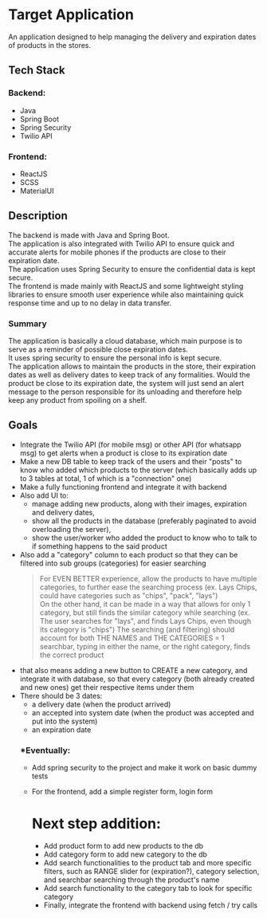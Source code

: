 # Target Application
An application designed to help managing the delivery and expiration dates of products in the stores.

## Tech Stack
### Backend:
+ Java
+ Spring Boot
+ Spring Security
+ Twilio API
### Frontend:
+ ReactJS
+ SCSS
+ MaterialUI

## Description
The backend is made with Java and Spring Boot.  
The application is also integrated with Twilio API to ensure quick and accurate alerts for mobile phones if the products are close to their expiration date.  
The application uses Spring Security to ensure the confidential data is kept secure.  
The frontend is made mainly with ReactJS and some lightweight styling libraries to ensure smooth user experience while also maintaining quick response time and up to no delay in data transfer.
### Summary
The application is basically a cloud database, which main purpose is to serve as a reminder of possible close expiration dates.  
It uses spring security to ensure the personal info is kept secure.  
The application allows to maintain the products in the store, their expiration dates as well as delivery dates to keep track of any formalities.
Would the product be close to its expiration date, the system will just send an alert message to the person responsible for its unloading and therefore help keep any product from spoiling on a shelf. 


## Goals
+ Integrate the Twilio API (for mobile msg) or other API (for whatsapp msg) to get alerts when a product is close to its expiration date
+ Make a new DB table to keep track of the users and their "posts" to know who added which products to the server (which basically adds up to 3 tables at total, 1 of which is a "connection" one)
+ Make a fully functioning frontend and integrate it with backend
+ Also add UI to:
  * manage adding new products, along with their images, expiration and delivery dates,
  * show all the products in the database (preferably paginated to avoid overloading the server),
  * show the user/worker who added the product to know who to talk to if something happens to the said product
+ Also add a "category" column to each product so that they can be filtered into sub groups (categories) for easier searching
  > For EVEN BETTER experience, allow the products to have multiple categories, to further ease the searching process (ex. Lays Chips, could have categories such as "chips", "pack", "lays")  
  > On the other hand, it can be made in a way that allows for only 1 category, but still finds the similar category while searching (ex. The user searches for "lays", and finds Lays Chips, even though its category is "chips")
  > The searching (and filtering) should account for both THE NAMES and THE CATEGORIES = 1 searchbar, typing in either the name, or the right category, finds the correct product
+ that also means adding a new button to CREATE a new category, and integrate it with database, so that every category (both already created and new ones) get their respective items under them
+ There should be 3 dates:
   * a delivery date (when the product arrived)
   * an accepted into system date (when the product was accepted and put into the system)
   * an expiration date 
  ### *Eventually:
  + Add spring security to the project and make it work on basic dummy tests
  + For the frontend, add a simple register form, login form
 
    # Next step addition:
    + Add product form to add new products to the db
    + Add category form to add new category to the db
    + Add search functionalities to the product tab and more specific filters, such as RANGE slider for (expiration?), category selection, and searchbar searching through the product's name 
    + Add search functionality to the category tab to look for specific category
    + Finally, integrate the frontend with backend using fetch / try calls
  
